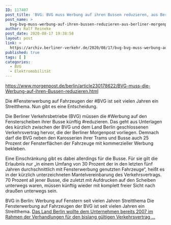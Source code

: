 ```yaml
---
ID: 117407
post_title: 'BVG: BVG muss Werbung auf ihren Bussen reduzieren, aus Berliner Morgenpost'
post_name: >
  bvg-bvg-muss-werbung-auf-ihren-bussen-reduzieren-aus-berliner-morgenpost
author: Ralf Reineke
post_date: 2020-08-17 19:38:58
layout: post
link: >
  https://archiv.berliner-verkehr.de/2020/08/17/bvg-bvg-muss-werbung-auf-ihren-bussen-reduzieren-aus-berliner-morgenpost/
published: true
tags: [ ]
categories:
  - BVG
  - Elektromobilität
---
```

https://www.morgenpost.de/berlin/article230178622/BVG-muss-die-Werbung-auf-ihren-Bussen-reduzieren.html

Die #Fensterwerbung auf Fahrzeugen der #BVG ist seit vielen Jahren ein Streitthema. Nun gibt es eine Entscheidung.

Die Berliner Verkehrsbetriebe (BVG) müssen die #Werbung auf den Fensterscheiben ihrer Busse künftig #reduzieren. Das geht aus Unterlagen des kürzlich zwischen der BVG und dem Land Berlin geschlossenen Verkehrsvertrag hervor, die der Berliner Morgenpost vorliegen. Demnach darf die BVG neben den Karosserien ihrer Trams und Busse auch 25 Prozent der Fensterflächen der Fahrzeuge mit kommerzieller Werbung bekleben.

Eine Einschränkung gibt es dabei allerdings für die Busse. Für sie gilt die Erlaubnis nur „in einem Umfang von 30 Prozent der in den letzten fünf Jahren durchschnittlich mit Fensterwerbung genutzten Fahrzeuge“, heißt es in der kürzlich unterzeichneten Mantelvereinbarung des Verkehrsvertrags. 70 Prozent all jener Busse, die zuletzt mit Aufdrucken auf den Scheiben unterwegs waren, müssen künftig wieder mit komplett freier Sicht nach draußen unterwegs sein.

BVG in Berlin: Werbung auf Fenstern seit vielen Jahren Streitthema
Die Fensterwerbung auf Fahrzeugen der BVG ist seit vielen Jahren ein Streitthema. <a href="https://www.morgenpost.de/berlin/article230178622/BVG-muss-die-Werbung-auf-ihren-Bussen-reduzieren.html">Das Land Berlin wollte dem Unternehmen bereits 2007 im Rahmen der Verhandlungen für den bislang gültigen Verkehrsvertrag ...</a>